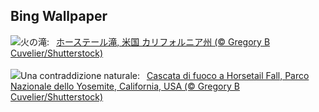 ## Bing Wallpaper
![](https://www.bing.com/th?id=OHR.YosemiteFirefall_JA-JP8953953821_UHD.jpg&w=1000)火の滝:&nbsp;&ensp;[ホーステール滝, 米国 カリフォルニア州 (© Gregory B Cuvelier/Shutterstock)](https://www.bing.com/th?id=OHR.YosemiteFirefall_JA-JP8953953821_UHD.jpg)
<br><br/>
![](https://www.bing.com/th?id=OHR.YosemiteFirefall_IT-IT1880342554_UHD.jpg&w=1000)Una contraddizione naturale:&nbsp;&ensp;[Cascata di fuoco a Horsetail Fall, Parco Nazionale dello Yosemite, California, USA (© Gregory B Cuvelier/Shutterstock)](https://www.bing.com/th?id=OHR.YosemiteFirefall_IT-IT1880342554_UHD.jpg)
<br><br/>
